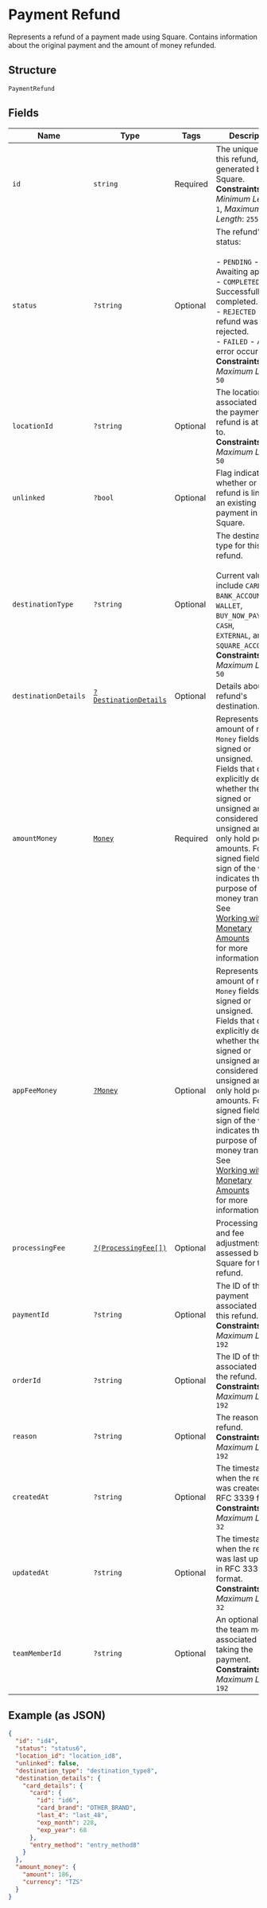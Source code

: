 
# Payment Refund

Represents a refund of a payment made using Square. Contains information about
the original payment and the amount of money refunded.

## Structure

`PaymentRefund`

## Fields

| Name | Type | Tags | Description | Getter | Setter |
|  --- | --- | --- | --- | --- | --- |
| `id` | `string` | Required | The unique ID for this refund, generated by Square.<br>**Constraints**: *Minimum Length*: `1`, *Maximum Length*: `255` | getId(): string | setId(string id): void |
| `status` | `?string` | Optional | The refund's status:<br><br>- `PENDING` - Awaiting approval.<br>- `COMPLETED` - Successfully completed.<br>- `REJECTED` - The refund was rejected.<br>- `FAILED` - An error occurred.<br>**Constraints**: *Maximum Length*: `50` | getStatus(): ?string | setStatus(?string status): void |
| `locationId` | `?string` | Optional | The location ID associated with the payment this refund is attached to.<br>**Constraints**: *Maximum Length*: `50` | getLocationId(): ?string | setLocationId(?string locationId): void |
| `unlinked` | `?bool` | Optional | Flag indicating whether or not the refund is linked to an existing payment in Square. | getUnlinked(): ?bool | setUnlinked(?bool unlinked): void |
| `destinationType` | `?string` | Optional | The destination type for this refund.<br><br>Current values include `CARD`, `BANK_ACCOUNT`, `WALLET`, `BUY_NOW_PAY_LATER`, `CASH`,<br>`EXTERNAL`, and `SQUARE_ACCOUNT`.<br>**Constraints**: *Maximum Length*: `50` | getDestinationType(): ?string | setDestinationType(?string destinationType): void |
| `destinationDetails` | [`?DestinationDetails`](../../doc/models/destination-details.md) | Optional | Details about a refund's destination. | getDestinationDetails(): ?DestinationDetails | setDestinationDetails(?DestinationDetails destinationDetails): void |
| `amountMoney` | [`Money`](../../doc/models/money.md) | Required | Represents an amount of money. `Money` fields can be signed or unsigned.<br>Fields that do not explicitly define whether they are signed or unsigned are<br>considered unsigned and can only hold positive amounts. For signed fields, the<br>sign of the value indicates the purpose of the money transfer. See<br>[Working with Monetary Amounts](https://developer.squareup.com/docs/build-basics/working-with-monetary-amounts)<br>for more information. | getAmountMoney(): Money | setAmountMoney(Money amountMoney): void |
| `appFeeMoney` | [`?Money`](../../doc/models/money.md) | Optional | Represents an amount of money. `Money` fields can be signed or unsigned.<br>Fields that do not explicitly define whether they are signed or unsigned are<br>considered unsigned and can only hold positive amounts. For signed fields, the<br>sign of the value indicates the purpose of the money transfer. See<br>[Working with Monetary Amounts](https://developer.squareup.com/docs/build-basics/working-with-monetary-amounts)<br>for more information. | getAppFeeMoney(): ?Money | setAppFeeMoney(?Money appFeeMoney): void |
| `processingFee` | [`?(ProcessingFee[])`](../../doc/models/processing-fee.md) | Optional | Processing fees and fee adjustments assessed by Square for this refund. | getProcessingFee(): ?array | setProcessingFee(?array processingFee): void |
| `paymentId` | `?string` | Optional | The ID of the payment associated with this refund.<br>**Constraints**: *Maximum Length*: `192` | getPaymentId(): ?string | setPaymentId(?string paymentId): void |
| `orderId` | `?string` | Optional | The ID of the order associated with the refund.<br>**Constraints**: *Maximum Length*: `192` | getOrderId(): ?string | setOrderId(?string orderId): void |
| `reason` | `?string` | Optional | The reason for the refund.<br>**Constraints**: *Maximum Length*: `192` | getReason(): ?string | setReason(?string reason): void |
| `createdAt` | `?string` | Optional | The timestamp of when the refund was created, in RFC 3339 format.<br>**Constraints**: *Maximum Length*: `32` | getCreatedAt(): ?string | setCreatedAt(?string createdAt): void |
| `updatedAt` | `?string` | Optional | The timestamp of when the refund was last updated, in RFC 3339 format.<br>**Constraints**: *Maximum Length*: `32` | getUpdatedAt(): ?string | setUpdatedAt(?string updatedAt): void |
| `teamMemberId` | `?string` | Optional | An optional ID of the team member associated with taking the payment.<br>**Constraints**: *Maximum Length*: `192` | getTeamMemberId(): ?string | setTeamMemberId(?string teamMemberId): void |

## Example (as JSON)

```json
{
  "id": "id4",
  "status": "status6",
  "location_id": "location_id8",
  "unlinked": false,
  "destination_type": "destination_type8",
  "destination_details": {
    "card_details": {
      "card": {
        "id": "id6",
        "card_brand": "OTHER_BRAND",
        "last_4": "last_48",
        "exp_month": 228,
        "exp_year": 68
      },
      "entry_method": "entry_method8"
    }
  },
  "amount_money": {
    "amount": 186,
    "currency": "TZS"
  }
}
```

